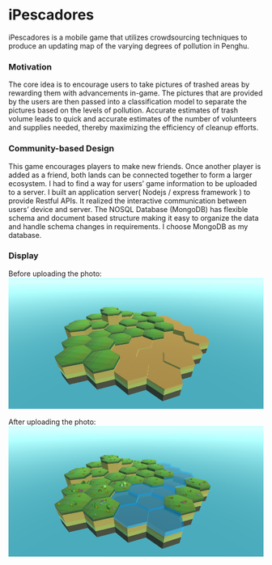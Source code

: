 # iPescadores

iPescadores is a mobile game that utilizes crowdsourcing techniques to produce an updating map of the varying degrees of pollution in Penghu. 

### Motivation
The core idea is to encourage users to take pictures of trashed areas by rewarding them with advancements in-game.
The pictures that are provided by the users are then passed into a classification model to separate the pictures based on the levels of pollution.
Accurate estimates of trash volume leads to quick and accurate estimates of the number of volunteers and supplies needed, thereby maximizing the efficiency of cleanup efforts.

### Community-based Design
This game encourages players to make new friends. Once another player is added as a friend, both lands can be connected together to form a larger ecosystem.
I had to find a way for users’ game information to be uploaded to a server. I built an application server( Nodejs / express framework ) to provide Restful APIs. 
It realized the interactive communication between users’ device and server. 
The NOSQL Database (MongoDB) has flexible schema and document based structure making it easy to organize the data and handle schema changes in requirements. 
I choose MongoDB as my database.

### Display
Before uploading the photo:
![alt text](https://github.com/shihd1/iPescadores/blob/master/ImageFolder/HexagonBefore.PNG?raw=true)

After uploading the photo:
![alt text](https://github.com/shihd1/iPescadores/blob/master/ImageFolder/HexagonAfter.PNG?raw=true)
